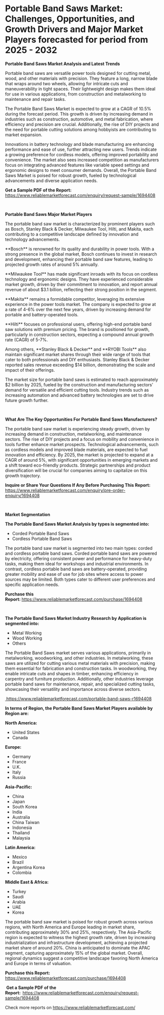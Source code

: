 <p><h1>Portable Band Saws Market: Challenges, Opportunities, and Growth Drivers and Major Market Players forecasted for period from 2025 - 2032</h1></p><p><strong>Portable Band Saws Market Analysis and Latest Trends</strong></p>
<p><p>Portable band saws are versatile power tools designed for cutting metal, wood, and other materials with precision. They feature a long, narrow blade that wraps around two wheels, allowing for intricate cuts and maneuverability in tight spaces. Their lightweight design makes them ideal for use in various applications, from construction and metalworking to maintenance and repair tasks.</p><p>The Portable Band Saws Market is expected to grow at a CAGR of 10.5% during the forecast period. This growth is driven by increasing demand in industries such as construction, automotive, and metal fabrication, where efficiency and precision are crucial. Additionally, the rise of DIY projects and the need for portable cutting solutions among hobbyists are contributing to market expansion. </p><p>Innovations in battery technology and blade manufacturing are enhancing performance and ease of use, further attracting new users. Trends indicate a growing preference for cordless models, offering improved portability and convenience. The market also sees increased competition as manufacturers focus on integrating advanced features like variable speed settings and ergonomic designs to meet consumer demands. Overall, the Portable Band Saws Market is poised for robust growth, fueled by technological advancements and diverse application needs.</p></p>
<p><strong>Get a Sample PDF of the Report:&nbsp;</strong> <a href="https://www.reliablemarketforecast.com/enquiry/request-sample/1694408?utm_campaign=2291&utm_medium=2&utm_source=Github&utm_content=ia&utm_term=19022025&utm_id=portable-band-saws">https://www.reliablemarketforecast.com/enquiry/request-sample/1694408</a></p>
<p>&nbsp;</p>
<p><strong>Portable Band Saws Major Market Players</strong></p>
<p><p>The portable band saw market is characterized by prominent players such as Bosch, Stanley Black & Decker, Milwaukee Tool, Hilti, and Makita, each contributing to a competitive landscape defined by innovation and technology advancements. </p><p>**Bosch** is renowned for its quality and durability in power tools. With a strong presence in the global market, Bosch continues to invest in research and development, enhancing their portable band saw features, leading to projected growth rates of around 5% annually.</p><p>**Milwaukee Tool** has made significant inroads with its focus on cordless technology and ergonomic designs. They have experienced considerable market growth, driven by their commitment to innovation, and report annual revenue of about $3.1 billion, reflecting their strong position in the segment.</p><p>**Makita** remains a formidable competitor, leveraging its extensive experience in the power tools market. The company is expected to grow at a rate of 4-6% over the next few years, driven by increasing demand for portable and battery-operated tools. </p><p>**Hilti** focuses on professional users, offering high-end portable band saw solutions with premium pricing. The brand is positioned for growth, particularly in construction sectors, expecting a compound annual growth rate (CAGR) of 5-7%.</p><p>Among others, **Stanley Black & Decker** and **RYOBI Tools** also maintain significant market shares through their wide range of tools that cater to both professionals and DIY enthusiasts. Stanley Black & Decker reported sales revenue exceeding $14 billion, demonstrating the scale and impact of their offerings.</p><p>The market size for portable band saws is estimated to reach approximately $2 billion by 2025, fueled by the construction and manufacturing sectors’ demand for versatile and efficient cutting tools. Industry trends such as increasing automation and advanced battery technologies are set to drive future growth further.</p></p>
<p>&nbsp;</p>
<p><strong>What Are The Key Opportunities For Portable Band Saws Manufacturers?</strong></p>
<p><p>The portable band saw market is experiencing steady growth, driven by increasing demand in construction, metalworking, and maintenance sectors. The rise of DIY projects and a focus on mobility and convenience in tools further enhance market prospects. Technological advancements, such as cordless models and improved blade materials, are expected to fuel innovation and efficiency. By 2025, the market is projected to expand at a CAGR of around 5%, with significant opportunities in emerging markets and a shift toward eco-friendly products. Strategic partnerships and product diversification will be crucial for companies aiming to capitalize on this growth trajectory.</p></p>
<p><strong>Inquire or Share Your Questions If Any Before Purchasing This Report:</strong> <a href="https://www.reliablemarketforecast.com/enquiry/pre-order-enquiry/1694408?utm_campaign=2291&utm_medium=2&utm_source=Github&utm_content=ia&utm_term=19022025&utm_id=portable-band-saws">https://www.reliablemarketforecast.com/enquiry/pre-order-enquiry/1694408</a></p>
<p>&nbsp;</p>
<p><strong>Market Segmentation</strong></p>
<p><strong>The Portable Band Saws Market Analysis by types is segmented into:</strong></p>
<p><ul><li>Corded Portable Band Saws</li><li>Cordless Portable Band Saws</li></ul></p>
<p><p>The portable band saw market is segmented into two main types: corded and cordless portable band saws. Corded portable band saws are powered by electricity, offering consistent power and performance for heavy-duty tasks, making them ideal for workshops and industrial environments. In contrast, cordless portable band saws are battery-operated, providing greater mobility and ease of use for job sites where access to power sources may be limited. Both types cater to different user preferences and specific application needs.</p></p>
<p><strong>Purchase this Report:&nbsp;</strong><a href="https://www.reliablemarketforecast.com/purchase/1694408?utm_campaign=2291&utm_medium=2&utm_source=Github&utm_content=ia&utm_term=19022025&utm_id=portable-band-saws">https://www.reliablemarketforecast.com/purchase/1694408</a></p>
<p>&nbsp;</p>
<p><strong>The Portable Band Saws Market Industry Research by Application is segmented into:</strong></p>
<p><ul><li>Metal Working</li><li>Wood Working</li><li>Others</li></ul></p>
<p><p>The Portable Band Saws market serves various applications, primarily in metalworking, woodworking, and other industries. In metalworking, these saws are utilized for cutting various metal materials with precision, making them essential for fabrication and construction tasks. In woodworking, they enable intricate cuts and shapes in timber, enhancing efficiency in carpentry and furniture production. Additionally, other industries leverage portable band saws for maintenance, repair, and specialized cutting tasks, showcasing their versatility and importance across diverse sectors.</p></p>
<p><a href="https://www.reliablemarketforecast.com/portable-band-saws-r1694408?utm_campaign=2291&utm_medium=2&utm_source=Github&utm_content=ia&utm_term=19022025&utm_id=portable-band-saws">&nbsp;https://www.reliablemarketforecast.com/portable-band-saws-r1694408</a></p>
<p><strong>In terms of Region, the Portable Band Saws Market Players available by Region are:</strong></p>
<p>
    <p> <strong> North America: </strong>
        <ul>
            <li>United States</li>
            <li>Canada</li>
        </ul>
        </p> 
    <p> <strong> Europe: </strong>
        <ul>
            <li>Germany</li>
            <li>France</li>
            <li>U.K.</li>
            <li>Italy</li>
            <li>Russia</li>
        </ul>
        </p> 
    <p> <strong> Asia-Pacific: </strong>
        <ul>
            <li>China</li>
            <li>Japan</li>
            <li>South Korea</li>
            <li>India</li>
            <li>Australia</li>
            <li>China Taiwan</li>
            <li>Indonesia</li>
            <li>Thailand</li>
            <li>Malaysia</li>
        </ul>
        </p> 
    <p> <strong> Latin America: </strong>
        <ul>
            <li>Mexico</li>
            <li>Brazil</li>
            <li>Argentina Korea</li>
            <li>Colombia</li>
        </ul>
        </p> 
    <p> <strong> Middle East & Africa: </strong>
        <ul>
            <li>Turkey</li>
            <li>Saudi</li>
            <li>Arabia</li>
            <li>UAE</li>
            <li>Korea</li>
        </ul>
    </p>
    </p>
<p><p>The portable band saw market is poised for robust growth across various regions, with North America and Europe leading in market share, contributing approximately 30% and 25%, respectively. The Asia-Pacific region is expected to witness the highest growth rate, driven by increasing industrialization and infrastructure development, achieving a projected market share of around 20%. China is anticipated to dominate the APAC segment, capturing approximately 15% of the global market. Overall, regional dynamics suggest a competitive landscape favoring North America and Europe in terms of valuation.</p></p>
<p><strong>Purchase this Report: </strong><a href="https://www.reliablemarketforecast.com/purchase/1694408?utm_campaign=2291&utm_medium=2&utm_source=Github&utm_content=ia&utm_term=19022025&utm_id=portable-band-saws">https://www.reliablemarketforecast.com/purchase/1694408</a></p>
<p>&nbsp;<strong>Get a Sample PDF of the Report:&nbsp;&nbsp;</strong><a href="https://www.reliablemarketforecast.com/enquiry/request-sample/1694408?utm_campaign=2291&utm_medium=2&utm_source=Github&utm_content=ia&utm_term=19022025&utm_id=portable-band-saws">https://www.reliablemarketforecast.com/enquiry/request-sample/1694408</a></p>
<p><strong></strong></p>
<p>Check more reports on <a href="https://www.reliablemarketforecast.com/?utm_campaign=2291&utm_medium=2&utm_source=Github&utm_content=ia&utm_term=19022025&utm_id=portable-band-saws">https://www.reliablemarketforecast.com/</a></p>